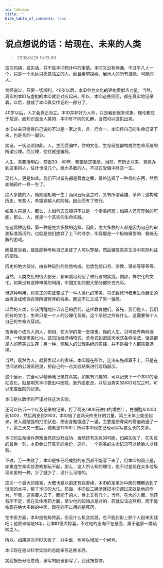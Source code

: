 ```yaml
---
id: tohuman
title: ''
hide_table_of_contents: true
---
```


# 说点想说的话：给现在、未来的人类

> 2008/5/25 15:13:09

<div style={{color: '#000066', fontSize: '22px', fontWeight: '500', lineHeight: '180%'}}>

这次的病，说实话，并不是本ID预计中的事情。本ID又没有神通，不过平凡人一个，只是一个永远只愿意站立的人，而且希望探索、展示人的所有潜能、可能的人。

曾经说过，只要一切顺利，40岁以后，本ID会为文化的建构贡献点力量，当然，真实的本ID与虚拟的本ID就会对应起来。所以，本ID这些经历，都在真实地记录着，以后，就成了本ID真实传记的一部分了。

</div>

<div style={{color: '#000066', fontSize: '14px', fontWeight: '500'}}>

40岁以后，人才会真正而立。本ID并非好为人师，只是看到很多现象、理论都过于荒谬，而知识是全人类的，本ID有不同的见解，当然可以提供出来。
</div>

<div style={{color: '#000066', fontSize: '22px', fontWeight: '500', lineHeight: '180%'}}>

本ID从来只觉得自己说的不过是一家之言，言、行合一，本ID将自己的生命记录下来，也是言的一部分。
</div>

<div style={{color: '#000066', fontSize: '14px', fontWeight: '500'}}>

实证，一切必须如此。人，生而受骗中，你的文化、生存前提都构成你生命系统的所谓公理。而公理，往往就是骗局。
</div>

<div style={{color: '#000066', fontSize: '22px', fontWeight: '500', lineHeight: '180%'}}>

人生，真要活明白，前面30、40年，都要破这骗局，当然，有历史以来，真能办到这事的人，估计也没几个。绝大多数的人，不过在受骗中终其一生。

现代人，更是如此。我们不过首先都是耳食之辈，最终选择了一种信的东西，然后如抽鸦片一样一生了。

绝大多数的人，循规蹈矩地一生；而风云际会之时，又有所谓英雄、革命；这构成历史。有些人，希望穿越人的阶梯，因此而有了修行。

如果人只是人，那么，人如何去安顿只不过是一个审美问题；如果人还有穿越的可能，那么，人，就是一个真实的生命实践。

在这两种选择，第一种是绝大多数的选择，因此，绝大多数的人都是因为自己的审美标准而活的，也就是他们放弃了上下的寻求，毕竟那是一个极端痛苦的、极端无解的游戏。

而最恶劣者，就是那种号称自己亲证了人可以穿越，然后骗取真实生活中实际利益的把戏。

历史的绝大部分，由各种级别的忽悠构成。忽悠包括口号、宗教、理论等等等等。

当然，人类文化的很大部分，都审美地利用了修行者的实践。例如，禅宗化的文化，如果没有这种审美的利用，中国文化的很大部分都失去光彩。

但这种利用，将真正的实证变成了一种人类化的审美，将无数修行者用生命磨出的血痕变成修饰自我所谓修养的线条，而这不过又成了另一骗局。

以后的人类，应该清醒地告诉自己的后代，这样教育他们。首先，我们是人，我们拥有的文化、生命只是一个人的公理化系统，这个系统之外有什么，这需要每个人自己的生命去穿越。

告诉每个成为人的人，例如，在大学的第一堂课里，你的人生，只可能有两种选择，一种是审美化地，这包括经济动物式、革命式到逍遥天地式各种活法，但这都是人的审美式生存；另一种，穿越人的公理系统的实践，并不是每个人都需要选择。

当然，既然为人，就要负起人的责任。本ID现在所作，连法布施都算不上，只是在世间法的公理系统里，把自己的一点实验结果进行现场展示。
</div>

<div style={{color: '#000066', fontSize: '14px', fontWeight: '500'}}>

这个展示，完全可以精确地记录其真实。如果有兴趣的，可以记录下一个本ID的活动变化，就是明天本ID要出中医院，到外面走走，以后当真实的本ID对应之时，可以来查医院的记录。
</div>

<div style={{color: '#000066', fontSize: '22px', fontWeight: '500', lineHeight: '180%'}}>

本ID是以数学的严谨对待这次实验。

还可以告诉一个以及记录的记录，打了两支1800元进口的增白针，白细胞从1000到1400，然后两支到2900，本ID借了这两天四支针的力量，第三天早上能坐起来，进入最勉强的打坐状态，把全身勉强通了一遍，主要是把脊梁的管道疏通了一下，第三天又一支后，结果是12000；所以本ID现在已经可以写这么长的文章。

本ID的生命操作游戏当然还没有成功，当然还有失败的可能，如果失败了，在失败的最后一刻，本ID会公开真实的身份，这样，一个完美的生命记录可以给后人以经验。

不过，万一失败了，本ID很多已经成型的东西都不能写下来了。但本ID的观点是，如果连生命实验游戏都玩不起，那么，这人所认知的理论，也不过是现在众多垃圾理论里的一种，少了就少了，没什么可惜的。

这次一个最大的惊喜，大概也是以前还有些善缘，本ID的亲弟对中医的理解达到了很高的水平，帮了本ID的大忙。前面，本ID说三碗汤就把本ID调过来就是他的作为，毕竟，这需要人去干，而能干的人，世上又有几个。当然，在大的方面，他还有所不足，但在具体用药方面，至少他的起始点是对的，药就应该这样用，而不能像现在绝大多数的中医，现在的不过用的是死药。

在中医方面，本ID是视角特高，但没什么机会实践，总不能到街上抓个人回来实践吧；他原来暗地N年，让本ID很大惊喜，不过他的志向不在悬壶，属于道家一类疏懒之人。

所以，如果这次本ID失败了，对中医，也可以增加一个问号。

本ID现在是以科学实验的态度来写这些东西。

实验报告分段总结，该写的应该都写了，到此按暂停。

</div>